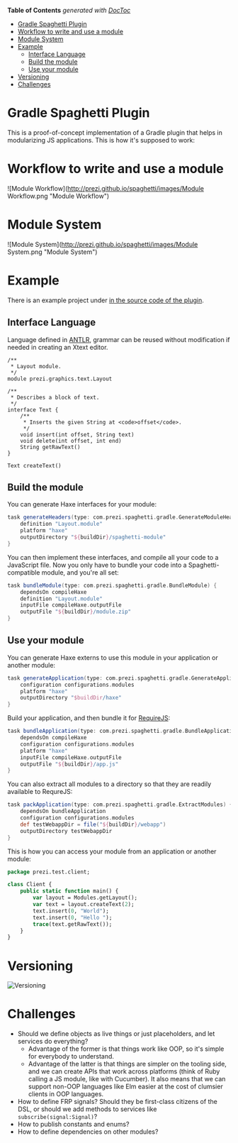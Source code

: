 **Table of Contents**  *generated with [DocToc](http://doctoc.herokuapp.com/)*

- [Gradle Spaghetti Plugin](#gradle-spaghetti-plugin)
- [Workflow to write and use a module](#workflow-to-write-and-use-a-module)
- [Module System](#module-system)
- [Example](#example)
	- [Interface Language](#interface-language)
	- [Build the module](#build-the-module)
	- [Use your module](#use-your-module)
- [Versioning](#versioning)
- [Challenges](#challenges)

Gradle Spaghetti Plugin
=======================

This is a proof-of-concept implementation of a Gradle plugin that helps in modularizing JS applications. This is how it's supposed to work:

# Workflow to write and use a module

![Module Workflow](http://prezi.github.io/spaghetti/images/Module Workflow.png "Module Workflow")

# Module System

![Module System](http://prezi.github.io/spaghetti/images/Module System.png "Module System")

# Example

There is an example project under [in the source code of the plugin](tree/master/gradle-spaghetti-plugin/src/test/at).

## Interface Language

Language defined in [ANTLR](http://antlr.org/), grammar can be reused without modification if needed in creating an Xtext editor.

```
/**
 * Layout module.
 */
module prezi.graphics.text.Layout

/**
 * Describes a block of text.
 */
interface Text {
	/**
	 * Inserts the given String at <code>offset</code>.
	 */
	void insert(int offset, String text)
	void delete(int offset, int end)
	String getRawText()
}

Text createText()
```

## Build the module

You can generate Haxe interfaces for your module:

```groovy
task generateHeaders(type: com.prezi.spaghetti.gradle.GenerateModuleHeaders) {
	definition "Layout.module"
	platform "haxe"
	outputDirectory "${buildDir}/spaghetti-module"
}
```

You can then implement these interfaces, and compile all your code to a JavaScript file. Now you only have to bundle your code into a Spaghetti-compatible module, and you're all set:

```groovy
task bundleModule(type: com.prezi.spaghetti.gradle.BundleModule) {
	dependsOn compileHaxe
	definition "Layout.module"
	inputFile compileHaxe.outputFile
	outputFile "${buildDir}/module.zip"
}
```

## Use your module

You can generate Haxe externs to use this module in your application or another module:

```groovy
task generateApplication(type: com.prezi.spaghetti.gradle.GenerateApplication) {
	configuration configurations.modules
	platform "haxe"
	outputDirectory "$buildDir/haxe"
}
```

Build your application, and then bundle it for [RequireJS](http://requirejs.org/):

```groovy
task bundleApplication(type: com.prezi.spaghetti.gradle.BundleApplication) {
	dependsOn compileHaxe
	configuration configurations.modules
	platform "haxe"
	inputFile compileHaxe.outputFile
	outputFile "${buildDir}/app.js"
}
```

You can also extract all modules to a directory so that they are readily available to RequreJS:

```groovy
task packApplication(type: com.prezi.spaghetti.gradle.ExtractModules) {
	dependsOn bundleApplication
	configuration configurations.modules
	def testWebappDir = file("${buildDir}/webapp")
	outputDirectory testWebappDir
}
```

This is how you can access your module from an application or another module:

```haxe
package prezi.test.client;

class Client {
	public static function main() {
		var layout = Modules.getLayout();
		var text = layout.createText(2);
		text.insert(0, "World");
		text.insert(0, "Hello ");
		trace(text.getRawText());
	}
}
```

# Versioning

![Versioning](http://prezi.github.io/spaghetti/images/Versioning.png "Versioning")


# Challenges

* Should we define objects as live things or just placeholders, and let services do everything?
	* Advantage of the former is that things work like OOP, so it's simple for everybody to understand.
	* Advantage of the latter is that things are simpler on the tooling side, and we can create APIs that work across platforms (think of Ruby calling a JS module, like with Cucumber). It also means that we can support non-OOP languages like Elm easier at the cost of clumsier clients in OOP languages.
* How to define FRP signals? Should they be first-class citizens of the DSL, or should we add methods to services like `subscribe(signal:Signal)`?
* How to publish constants and enums?
* How to define dependencies on other modules?
